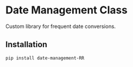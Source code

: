 # Date Management Class

Custom library for frequent date conversions.

## Installation

    pip install date-management-RR

